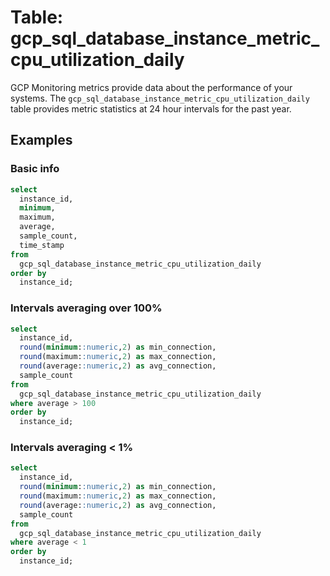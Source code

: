 # Table: gcp_sql_database_instance_metric_cpu_utilization_daily

GCP Monitoring metrics provide data about the performance of your systems. The `gcp_sql_database_instance_metric_cpu_utilization_daily` table provides metric statistics at 24 hour intervals for the past year.

## Examples

### Basic info

```sql
select
  instance_id,
  minimum,
  maximum,
  average,
  sample_count,
  time_stamp
from
  gcp_sql_database_instance_metric_cpu_utilization_daily
order by
  instance_id;
```

### Intervals averaging over 100%

```sql
select
  instance_id,
  round(minimum::numeric,2) as min_connection,
  round(maximum::numeric,2) as max_connection,
  round(average::numeric,2) as avg_connection,
  sample_count
from
  gcp_sql_database_instance_metric_cpu_utilization_daily
where average > 100
order by
  instance_id;
```

### Intervals averaging < 1%

```sql
select
  instance_id,
  round(minimum::numeric,2) as min_connection,
  round(maximum::numeric,2) as max_connection,
  round(average::numeric,2) as avg_connection,
  sample_count
from
  gcp_sql_database_instance_metric_cpu_utilization_daily
where average < 1
order by
  instance_id;
```
